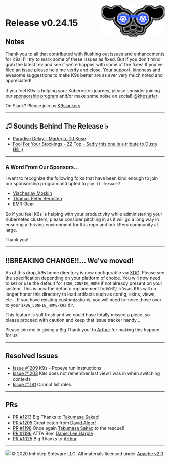 <img src="https://raw.githubusercontent.com/derailed/k9s/master/assets/k9s_small.png" align="right" width="200" height="auto"/>

# Release v0.24.15

## Notes

Thank you to all that contributed with flushing out issues and enhancements for K9s! I'll try to mark some of these issues as fixed. But if you don't mind grab the latest rev and see if we're happier with some of the fixes! If you've filed an issue please help me verify and close. Your support, kindness and awesome suggestions to make K9s better are as ever very much noted and appreciated!

If you feel K9s is helping your Kubernetes journey, please consider joining our [sponsorship program](https://github.com/sponsors/derailed) and/or make some noise on social! [@kitesurfer](https://twitter.com/kitesurfer)

On Slack? Please join us [K9slackers](https://join.slack.com/t/k9sers/shared_invite/enQtOTA5MDEyNzI5MTU0LWQ1ZGI3MzliYzZhZWEyNzYxYzA3NjE0YTk1YmFmNzViZjIyNzhkZGI0MmJjYzhlNjdlMGJhYzE2ZGU1NjkyNTM)

---

## ♫ Sounds Behind The Release ♭

* [Paradise Delay - Marteria, DJ Kose](https://www.youtube.com/watch?v=eM-xTN8ggOs)
* [Fool For Your Stockings - ZZ Top - Sadly this one is a tribute to Dusty Hill ;(](https://www.youtube.com/watch?v=UExKTZ3veB8)

---

### A Word From Our Sponsors...

I want to recognize the following folks that have been kind enough to join our sponsorship program and opted to `pay it forward`!

* [Viacheslav Moskin](https://github.com/viacheslavmoskin)
* [Thomas Peter Bernsten](https://github.com/tpberntsen)
* [EMR-Bear](https://github.com/emrbear)

So if you feel K9s is helping with your productivity while administering your Kubernetes clusters, please consider pitching in as it will go a long way in ensuring a thriving environment for this repo and our k9ers community at large.

Thank you!!

---

## !!BREAKING CHANGE!!... We've moved!

As of this drop, k9s home directory is now configurable via [XDG](https://specifications.freedesktop.org/basedir-spec/basedir-spec-latest.html). Please see the specification depending on your platform of choice. You will now need to set or use the default for `$XDG_CONFIG_HOME` if not already present on your system. This is now the defacto replacement for`HOME/.k9s` as K9s will no longer honor this directory to load artifacts such as config, skins, views, etc... If you have existing customizations, you will need to move those over to your `$XDG_CONFIG_HOME/k9s` dir.

This feature is still fresh and we could have totally missed a piece, so please proceed with caution and keep that issue tracker handy...

Please join me in giving a Big Thank you! to [Arthur](https://github.com/pysen) for making this happen for us!

---

## Resolved Issues

* [Issue #1209](https://github.com/kswapd/k9s/issues/1209) K9s - Popeye run instructions
* [Issue #1203](https://github.com/kswapd/k9s/issues/1203) K9s does not remember last view I was in when switching contexts
* [Issue #1181](https://github.com/kswapd/k9s/issues/1181) Cannot list roles

---

## PRs

* [PR #1213](https://github.com/kswapd/k9s/pull/1213) Big Thanks to [Takumasa Sakao](https://github.com/sachaos)!
* [PR #1205](https://github.com/kswapd/k9s/pull/1205) Great catch from [David Alger](https://github.com/davidalger)!
* [PR #1198](https://github.com/kswapd/k9s/pull/1198) Once again [Takumasa Sakao](https://github.com/sachaos) to the rescue!!
* [PR #1196](https://github.com/kswapd/k9s/pull/1196) ATTA Boy! [Daniel Lee Harple](https://github.com/dlh)
* [PR #1025](https://github.com/kswapd/k9s/pull/1025) Big Thanks to [Arthur](https://github.com/pysen)

---

<img src="https://raw.githubusercontent.com/derailed/k9s/master/assets/imhotep_logo.png" width="32" height="auto"/> © 2020 Imhotep Software LLC. All materials licensed under [Apache v2.0](http://www.apache.org/licenses/LICENSE-2.0)
